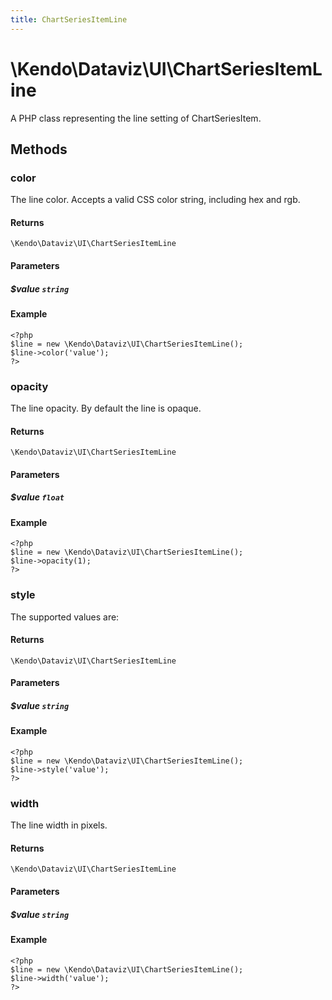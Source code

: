 ```yaml
---
title: ChartSeriesItemLine
---
```


# \Kendo\Dataviz\UI\ChartSeriesItemLine

A PHP class representing the line setting of ChartSeriesItem.


## Methods

### color
The line color. Accepts a valid CSS color string, including hex and rgb.

#### Returns
`\Kendo\Dataviz\UI\ChartSeriesItemLine`

#### Parameters

##### $value `string`



#### Example 
    <?php
    $line = new \Kendo\Dataviz\UI\ChartSeriesItemLine();
    $line->color('value');
    ?>

### opacity
The line opacity. By default the line is opaque.

#### Returns
`\Kendo\Dataviz\UI\ChartSeriesItemLine`

#### Parameters

##### $value `float`



#### Example 
    <?php
    $line = new \Kendo\Dataviz\UI\ChartSeriesItemLine();
    $line->opacity(1);
    ?>

### style
The supported values are:

#### Returns
`\Kendo\Dataviz\UI\ChartSeriesItemLine`

#### Parameters

##### $value `string`



#### Example 
    <?php
    $line = new \Kendo\Dataviz\UI\ChartSeriesItemLine();
    $line->style('value');
    ?>

### width
The line width in pixels.

#### Returns
`\Kendo\Dataviz\UI\ChartSeriesItemLine`

#### Parameters

##### $value `string`



#### Example 
    <?php
    $line = new \Kendo\Dataviz\UI\ChartSeriesItemLine();
    $line->width('value');
    ?>

